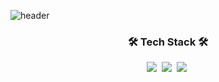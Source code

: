 ![header](https://capsule-render.vercel.app/api?type=waving&color=0:22c1c3,100:fdbb2d&height=230&section=header&text=CHOIHO&fontAlign=50&fontAlignY=40&fontSize=60&fontColor=ffffff)

<h3 align="center">🛠 Tech Stack 🛠</h3>
<p align="center">
  <img src="https://img.shields.io/badge/Javascript-ffb13b?style=flat-square&logo=javascript&logoColor=white"/></a>&nbsp
  <img src="https://img.shields.io/badge/Python-3766AB?style=flat-square&logo=Python&logoColor=white"/></a>&nbsp
  <img src="https://img.shields.io/badge/React-61DAFB?style=flat-square&logo=React&logoColor=white"/></a>&nbsp
</p>

